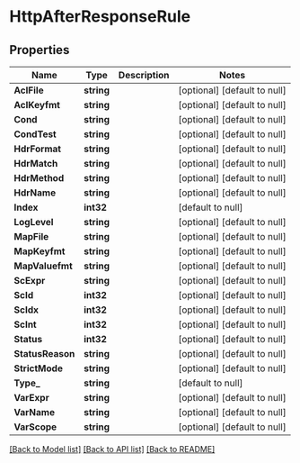 # HttpAfterResponseRule

## Properties
Name | Type | Description | Notes
------------ | ------------- | ------------- | -------------
**AclFile** | **string** |  | [optional] [default to null]
**AclKeyfmt** | **string** |  | [optional] [default to null]
**Cond** | **string** |  | [optional] [default to null]
**CondTest** | **string** |  | [optional] [default to null]
**HdrFormat** | **string** |  | [optional] [default to null]
**HdrMatch** | **string** |  | [optional] [default to null]
**HdrMethod** | **string** |  | [optional] [default to null]
**HdrName** | **string** |  | [optional] [default to null]
**Index** | **int32** |  | [default to null]
**LogLevel** | **string** |  | [optional] [default to null]
**MapFile** | **string** |  | [optional] [default to null]
**MapKeyfmt** | **string** |  | [optional] [default to null]
**MapValuefmt** | **string** |  | [optional] [default to null]
**ScExpr** | **string** |  | [optional] [default to null]
**ScId** | **int32** |  | [optional] [default to null]
**ScIdx** | **int32** |  | [optional] [default to null]
**ScInt** | **int32** |  | [optional] [default to null]
**Status** | **int32** |  | [optional] [default to null]
**StatusReason** | **string** |  | [optional] [default to null]
**StrictMode** | **string** |  | [optional] [default to null]
**Type_** | **string** |  | [default to null]
**VarExpr** | **string** |  | [optional] [default to null]
**VarName** | **string** |  | [optional] [default to null]
**VarScope** | **string** |  | [optional] [default to null]

[[Back to Model list]](../README.md#documentation-for-models) [[Back to API list]](../README.md#documentation-for-api-endpoints) [[Back to README]](../README.md)


